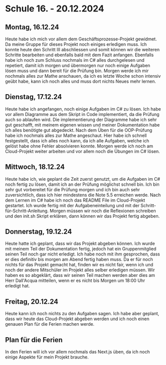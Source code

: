 # Schule 16. - 20.12.2024

## Montag, 16.12.24
Heute habe ich mich vor allem dem Geschäftsprozesse-Projekt gewidmet. Da meine Gruppe für dieses Projekt noch einiges erledigen muss. 
Ich konnte heute den Schritt III abschliessen und somit können wir die weiteren Schritte bearbeiten und ebenfalls bald mit dem Fazit anfangen.
Ebenfalls habe ich noch zum Schluss nochmals im C# alles durchgelesen und repetiert, damit ich morgen und übermorgen nur noch einige Aufgaben lösen muss und 
dann bereit für die Prüfung bin. Morgen werde ich mir nochmals alles zur Mathe anschauen, da ich es letzte Woche schon intensiv geübt habe, kann ich noch
alles und muss dort nichts Neues mehr lernen.

## Dienstag, 17.12.24
Heute habe ich angefangen, noch einige Aufgaben im C# zu lösen. Ich habe vor allem Diagramme aus dem Skript in Code implementiert, da die Prüfung
auch so ablaufen wird. Die implementierung der Diagramme habe ich sehr gut geschafft, mit meinem eigenen wissen und meiner Dokumentation habe ich alles
benötigte gut abgedeckt. Nach dem Üben für die OOP-Prüfung habe ich nochmals alles zur Mathe angeschaut. Hier habe ich schnell festgestellt, dass 
ich alles noch kann, da ich alle Aufgaben, welche ich gelöst habe ohne Fehler absolvieren konnte. Morgen werde ich noch am Cloud-Projekt weiter arbeiten und vor allem
noch die Übungen im C# lösen.

## Mittwoch, 18.12.24
Heute habe ich, wie geplant die Zeit zuerst genutzt, um die Aufgaben im C# noch fertig zu lösen, damit ich an der Prüfung möglichst schnell bin. Ich bin sehr gut
vorbereitet für die Prüfung morgen und ich bin auch sehr zuversichtlich, dass ich hier mindestens die Note 5.5 erreichen werde. Nach dem Lernen im C# habe ich noch das 
README File im Cloud-Projekt gestartet. Ich wurde fertig mit der Aufgabeneinteilung und mit der Schritt-für-Schritt-Anleitung. Morgen müssen wir noch die Reflexionen schreiben 
und den init.sh Skript erklären, dann können wir das Projekt fertig abgeben.

## Donnerstag, 19.12.24
Heute hatte ich geplant, dass wir das Projekt abgeben können. Ich wurde mit meinem Teil der Dokumentation fertig, jedoch hat ein Gruppenmitglied seinen Teil noch gar nicht erledigt.
Ich habe noch mit ihm gesprochen, dass er dies definitiv bis morgen am Abend fertig haben muss. Da er für noch nichts für das Projekt gemacht hat, finden wir es nicht fair, wenn ich und 
noch der andere Mitschüler im Projekt alles selber erledigen müssen. Wir haben es so abgeklärt, dass wir seinen Teil machen werden aber dies am Herr Dall'Acqua mitteilen, 
wenn er es nicht bis Morgen um 18:00 Uhr erledigt hat. 

## Freitag, 20.12.24
Heute kann ich noch nichts zu den Aufgaben sagen. Ich habe aber geplant, dass wir heute das Cloud-Projekt abgeben werden und ich noch einen genauen Plan für 
die Ferien machen werde.

## Plan für die Ferien
In den Ferien will ich vor allem nochmals das Next.js üben, da ich noch einige Aspekte für mein Projekt brauche.